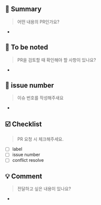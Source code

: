 ## 👑 Summary
> 어떤 내용의 PR인가요?
-

## 🫧 To be noted
> PR을 검토할 때 확인해야 할 사항이 있나요?
-

## 💫 issue number
> 이슈 번호를 작성해주새요
-

## ☑️ Checklist
> PR 요청 시 체크해주세요.
- [ ] label
- [ ] issue number
- [ ] conflict resolve

## 💡 Comment
> 전달하고 싶은 내용이 있나요?
- 